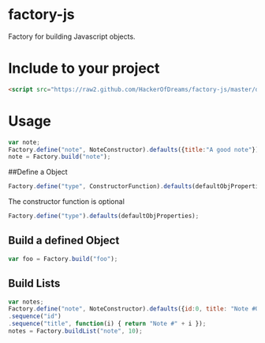 factory-js
==========

Factory for building Javascript objects.

Include to your project
=========
```html
<script src="https://raw2.github.com/HackerOfDreams/factory-js/master/dist/factory.min.js"></script>
```

Usage
=========

```javascript
var note;
Factory.define("note", NoteConstructor).defaults({title:"A good note"});
note = Factory.build("note");
```

##Define a Object

```javascript
Factory.define("type", ConstructorFunction).defaults(defaultObjProperties);
```

The constructor function is optional

```javascript
Factory.define("type").defaults(defaultObjProperties);
```
## Build a defined Object

```javascript
var foo = Factory.build("foo");
```

## Build Lists
```javascript
var notes;
Factory.define("note", NoteConstructor).defaults({id:0, title: "Note #0"})
.sequence("id")
.sequence("title", function(i) { return "Note #" + i });
notes = Factory.buildList("note", 10);
```

